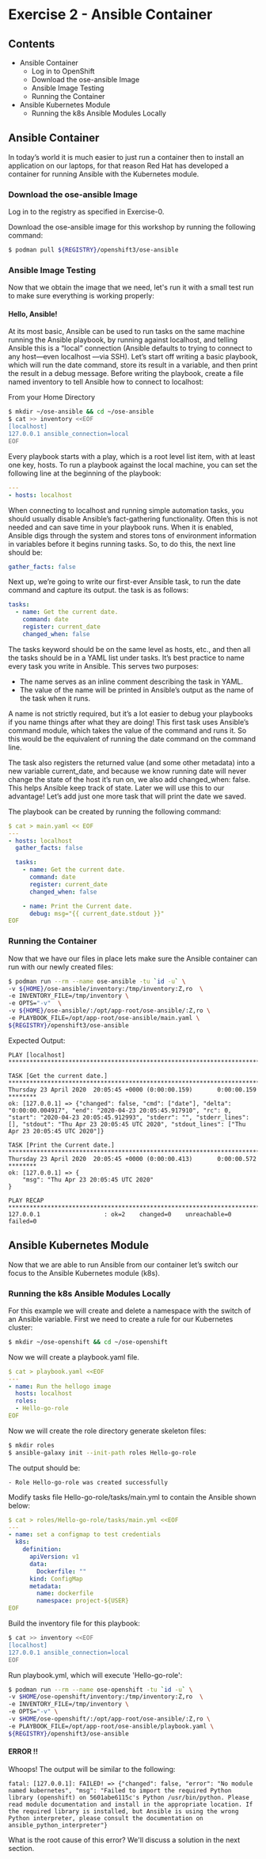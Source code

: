 
# Exercise 2 - Ansible Container 


## Contents
   
* Ansible Container
  * Log in to OpenShift
  * Download the ose-ansible Image
  * Ansible Image Testing
  * Running the Container 
* Ansible Kubernetes Module
  * Running the k8s Ansible Modules Locally



## Ansible Container

In today’s world it is much easier to just run a container then to install an application on our laptops, for that reason Red Hat has developed a container for running Ansible with the Kubernetes module.

### Download the ose-ansible Image
Log in to the registry as specified in Exercise-0.

Download the ose-ansible image for this workshop by running the following command:
```bash
$ podman pull ${REGISTRY}/openshift3/ose-ansible
```
### Ansible Image Testing

Now that we obtain the image that we need, let's run it with a small test run to make sure everything is working properly:

#### Hello, Ansible!

At its most basic, Ansible can be used to run tasks on the same machine running the Ansible playbook, by running against localhost, and telling Ansible this is a “local” connection (Ansible defaults to trying to connect to any host—even localhost —via SSH).
Let’s start off writing a basic playbook, which will run the date command, store its result in a variable, and then print the result in a debug message.
Before writing the playbook, create a file named inventory to tell Ansible how to connect to localhost:

From your Home Directory
```bash
$ mkdir ~/ose-ansible && cd ~/ose-ansible
$ cat >> inventory <<EOF
[localhost]
127.0.0.1 ansible_connection=local
EOF
```
Every playbook starts with a play, which is a root level list item, with at least one key, hosts. To run a playbook against the local machine, you can set the following line at the beginning of the playbook:
```yaml
---
- hosts: localhost
```
When connecting to localhost and running simple automation tasks, you should usually disable Ansible’s fact-gathering functionality. Often this is not needed and can save time in your playbook runs. When it is enabled, Ansible digs through the system and stores tons of environment information in variables before it begins running tasks.
So, to do this, the next line should be:
```yaml
gather_facts: false
```

Next up, we’re going to write our first-ever Ansible task, to run the date command and capture its output. the task is as follows:
```yaml
tasks:
  - name: Get the current date.
    command: date
    register: current_date
    changed_when: false
```
The tasks keyword should be on the same level as hosts, etc., and then all the tasks should be in a YAML list under tasks.
It’s best practice to name every task you write in Ansible. This serves two purposes:

  - The name serves as an inline comment describing the task in YAML.
  - The value of the name will be printed in Ansible’s output as the name of the task when it runs.

A name is not strictly required, but it’s a lot easier to debug your playbooks if you name things after what they are doing!
This first task uses Ansible’s command module, which takes the value of the command and runs it. So this would be the equivalent of running the date command on the command line.

The task also registers the returned value (and some other metadata) into a new variable current_date, and because we know running date will never change the state of the host it’s run on, we also add changed_when: false. This helps Ansible keep track of state. Later we will use this to our advantage!
Let’s add just one more task that will print the date we saved. 

The playbook can be created by running the following command:
```yaml
$ cat > main.yaml << EOF
---
- hosts: localhost
  gather_facts: false

  tasks:
    - name: Get the current date.
      command: date
      register: current_date
      changed_when: false

    - name: Print the Current date.
      debug: msg="{{ current_date.stdout }}"
EOF
```

### Running the Container 

Now that we have our files in place lets make sure the Ansible container can run with our newly created files:
```bash
$ podman run --rm --name ose-ansible -tu `id -u` \
-v ${HOME}/ose-ansible/inventory:/tmp/inventory:Z,ro  \
-e INVENTORY_FILE=/tmp/inventory \
-e OPTS="-v"  \
-v ${HOME}/ose-ansible/:/opt/app-root/ose-ansible/:Z,ro \
-e PLAYBOOK_FILE=/opt/app-root/ose-ansible/main.yaml \
${REGISTRY}/openshift3/ose-ansible
```
Expected Output: 

    PLAY [localhost] *****************************************************************************************************************************************************************************
    
    TASK [Get the current date.] *****************************************************************************************************************************************************************
    Thursday 23 April 2020  20:05:45 +0000 (0:00:00.159)       0:00:00.159 ******** 
    ok: [127.0.0.1] => {"changed": false, "cmd": ["date"], "delta": "0:00:00.004917", "end": "2020-04-23 20:05:45.917910", "rc": 0, "start": "2020-04-23 20:05:45.912993", "stderr": "", "stderr_lines": [], "stdout": "Thu Apr 23 20:05:45 UTC 2020", "stdout_lines": ["Thu Apr 23 20:05:45 UTC 2020"]}
    
    TASK [Print the Current date.] ***************************************************************************************************************************************************************
    Thursday 23 April 2020  20:05:45 +0000 (0:00:00.413)       0:00:00.572 ******** 
    ok: [127.0.0.1] => {
        "msg": "Thu Apr 23 20:05:45 UTC 2020"
    }
    
    PLAY RECAP ***********************************************************************************************************************************************************************************
    127.0.0.1                  : ok=2    changed=0    unreachable=0    failed=0   

## Ansible Kubernetes Module

Now that we are able to run Ansible from our container let’s switch our focus to the Ansible Kubernetes module (k8s).

### Running the k8s Ansible Modules Locally

For this example we will create and delete a namespace with the switch of an Ansible variable.
First we need to create a rule for our Kubernetes cluster:
```bash
$ mkdir ~/ose-openshift && cd ~/ose-openshift
```

Now we will create a playbook.yaml file.
```yaml
$ cat > playbook.yaml <<EOF
---
- name: Run the hellogo image
  hosts: localhost
  roles:
  - Hello-go-role
EOF
```

Now we will create the role directory generate skeleton files:
```bash
$ mkdir roles
$ ansible-galaxy init --init-path roles Hello-go-role
```
The output should be:
```
- Role Hello-go-role was created successfully
```
Modify tasks file Hello-go-role/tasks/main.yml to contain the Ansible shown below:
```yaml
$ cat > roles/Hello-go-role/tasks/main.yml <<EOF
---
- name: set a configmap to test credentials 
  k8s:
    definition:
      apiVersion: v1
      data:
        Dockerfile: ""
      kind: ConfigMap
      metadata:
        name: dockerfile
        namespace: project-${USER}
EOF
```
Build the inventory file for this playbook:
```bash
$ cat >> inventory <<EOF
[localhost]
127.0.0.1 ansible_connection=local
EOF
```

Run playbook.yml, which will execute 'Hello-go-role':
```bash
$ podman run --rm --name ose-openshift -tu `id -u` \
-v $HOME/ose-openshift/inventory:/tmp/inventory:Z,ro  \
-e INVENTORY_FILE=/tmp/inventory \
-e OPTS="-v" \
-v $HOME/ose-openshift/:/opt/app-root/ose-ansible/:Z,ro \
-e PLAYBOOK_FILE=/opt/app-root/ose-ansible/playbook.yaml \
${REGISTRY}/openshift3/ose-ansible
```
#### ERROR !!
Whoops! The output will be similar to the following:
```
fatal: [127.0.0.1]: FAILED! => {"changed": false, "error": "No module named kubernetes", "msg": "Failed to import the required Python library (openshift) on 5601abe6115c's Python /usr/bin/python. Please read module documentation and install in the appropriate location. If the required library is installed, but Ansible is using the wrong Python interpreter, please consult the documentation on ansible_python_interpreter"}
```

What is the root cause of this error? We'll discuss a solution in the next section.

